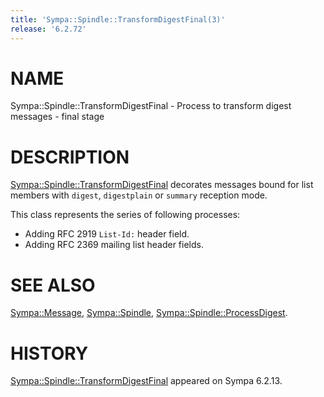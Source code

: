 ```yaml
---
title: 'Sympa::Spindle::TransformDigestFinal(3)'
release: '6.2.72'
---
```


# NAME

Sympa::Spindle::TransformDigestFinal -
Process to transform digest messages - final stage

# DESCRIPTION

[Sympa::Spindle::TransformDigestFinal](./Sympa-Spindle-TransformDigestFinal.3.md) decorates messages bound for list
members with `digest`, `digestplain` or `summary` reception mode.

This class represents the series of following processes:

- Adding RFC 2919 `List-Id:` header field.
- Adding RFC 2369 mailing list header fields.

# SEE ALSO

[Sympa::Message](./Sympa-Message.3.md),
[Sympa::Spindle](./Sympa-Spindle.3.md),
[Sympa::Spindle::ProcessDigest](./Sympa-Spindle-ProcessDigest.3.md).

# HISTORY

[Sympa::Spindle::TransformDigestFinal](./Sympa-Spindle-TransformDigestFinal.3.md) appeared on Sympa 6.2.13.
